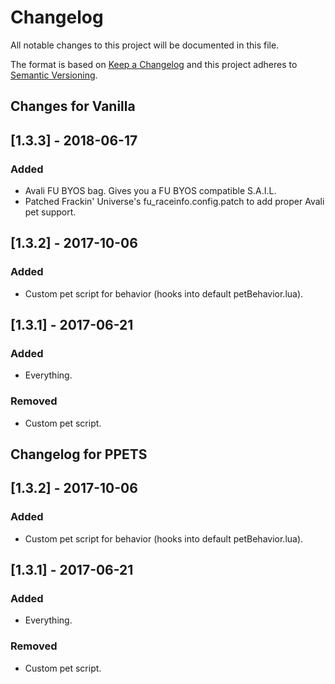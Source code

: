 # Changelog
All notable changes to this project will be documented in this file.

The format is based on [Keep a Changelog](http://keepachangelog.com/en/1.0.0/)
and this project adheres to [Semantic Versioning](http://semver.org/spec/v2.0.0.html).

## Changes for Vanilla
## [1.3.3] - 2018-06-17
### Added
- Avali FU BYOS bag. Gives you a FU BYOS compatible S.A.I.L.
- Patched Frackin' Universe's fu_raceinfo.config.patch to add proper Avali pet support.

## [1.3.2] - 2017-10-06
### Added
- Custom pet script for behavior (hooks into default petBehavior.lua).

## [1.3.1] - 2017-06-21
### Added
- Everything.

### Removed
- Custom pet script. 


## Changelog for PPETS

## [1.3.2] - 2017-10-06
### Added
- Custom pet script for behavior (hooks into default petBehavior.lua).

## [1.3.1] - 2017-06-21
### Added
- Everything.

### Removed
- Custom pet script. 
